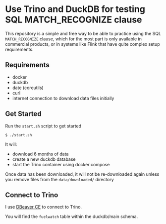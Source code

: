# Use Trino and DuckDB for testing SQL MATCH_RECOGNIZE clause

This repository is a simple and free way to be able to practice using the SQL `MATCH_RECOGNIZE` clause,
which for the most part is only available in commercial products, or in systems like Flink that have 
quite complex setup requirements.

## Requirements

- docker
- duckdb
- date (coreutils)
- curl
- internet connection to download data files initially

## Get Started

Run the `start.sh` script to get started

```
$ ./start.sh
```

It will:

- download 6 months of data
- create a new duckdb database
- start the Trino container using docker compose

Once data has been downloaded, it will not be re-downloaded again unless you remove files from the `data/downloaded/` directory

## Connect to Trino

I use [DBeaver CE](https://dbeaver.io/download/) to connect to Trino.

You will find the `fuelwatch` table within the duckdb/main schema.

